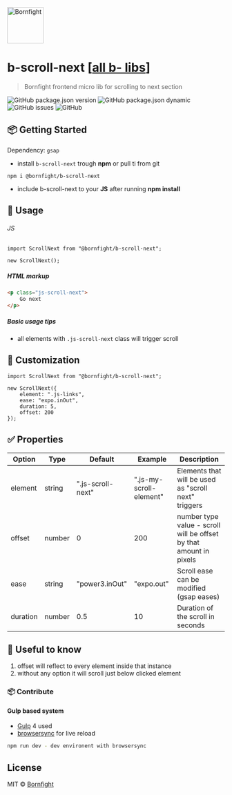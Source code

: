 <a href="https://www.bornfight.studio/">
<img width="84px" src="https://www.bornfight.com/wp-content/themes/bf/static/ui/BF-sign-dark.svg?" title="Bornfight" alt="Bornfight">
</a>

# b-scroll-next [[all b- libs](https://github.com/bornfight-studio/b-lib-archive/)]
> Bornfight frontend micro lib for scrolling to next section

![GitHub package.json version](https://img.shields.io/github/package-json/v/bornfight-studio/b-scroll-next?style=flat-square)
![GitHub package.json dynamic](https://img.shields.io/github/package-json/keywords/bornfight-studio/b-scroll-next?style=flat-square)
![GitHub issues](https://img.shields.io/github/issues/bornfight-studio/b-scroll-next?style=flat-square)
![GitHub](https://img.shields.io/github/license/bornfight-studio/b-scroll-next?style=flat-square)

## 📦 Getting Started

Dependency: `gsap`

- install `b-scroll-next` trough __npm__ or pull ti from git

```
npm i @bornfight/b-scroll-next
```

- include b-scroll-next to your __JS__ after running __npm install__

## 🔨️ Usage 
###### JS
``` JS
import ScrollNext from "@bornfight/b-scroll-next";

new ScrollNext();
```

##### HTML markup

```HTML
<p class="js-scroll-next">
    Go next
</p>
```

##### Basic usage tips
- all elements with `.js-scroll-next` class will trigger scroll
     
## 💎 Customization

``` JS
import ScrollNext from "@bornfight/b-scroll-next";

new ScrollNext({
    element: ".js-links",
    ease: "expo.inOut",
    duration: 5,
    offset: 200
});
```

## ✅ Properties

Option | Type | Default | Example | Description
------ | ---- | ------- | ------- | -----------
element | string | ".js-scroll-next" | ".js-my-scroll-element" | Elements that will be used as "scroll next" triggers   
offset | number | 0 | 200 | number type value - scroll will be offset by that amount in pixels  
ease | string | "power3.inOut" | "expo.out" | Scroll ease can be modified (gsap eases) 
duration | number | 0.5 | 10 | Duration of the scroll in seconds  

## 🚀 Useful to know

1. offset will reflect to every element inside that instance
2. without any option it will scroll just below clicked element
   
### 📦 Contribute

#### Gulp based system 
 - [Gulp](https://gulpjs.com/) 4 used
 - [browsersync](https://browsersync.io/) for live reload
 
```bash
npm run dev - dev environent with browsersync
```

## License

MIT © [Bornfight](https://www.bornfight.com)
